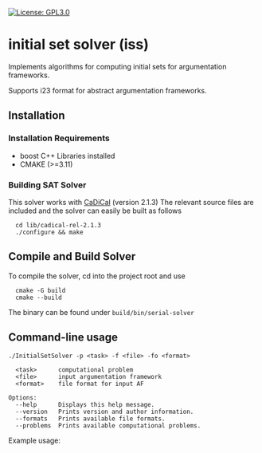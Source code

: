 [![License: GPL3.0](https://img.shields.io/badge/License-GPL3-blue.svg)](https://opensource.org/license/gpl-3-0)

# initial set solver (iss)

Implements algorithms for computing initial sets for argumentation frameworks.

Supports i23 format for abstract argumentation frameworks.


## Installation

### Installation Requirements
- boost C++ Libraries installed
- CMAKE (>=3.11)

### Building SAT Solver
This solver works with [CaDiCal](https://github.com/arminbiere/cadical) (version 2.1.3)
The relevant source files are included and the solver can easily be built as follows

```
  cd lib/cadical-rel-2.1.3
  ./configure && make
```

## Compile and Build Solver
To compile the solver, cd into the project root and use
```
  cmake -G build
  cmake --build
```

The binary can be found under `build/bin/serial-solver`

## Command-line usage

```
./InitialSetSolver -p <task> -f <file> -fo <format>
  
  <task>      computational problem
  <file>      input argumentation framework
  <format>    file format for input AF

Options:
  --help      Displays this help message.
  --version   Prints version and author information.
  --formats   Prints available file formats.
  --problems  Prints available computational problems.
```

Example usage: